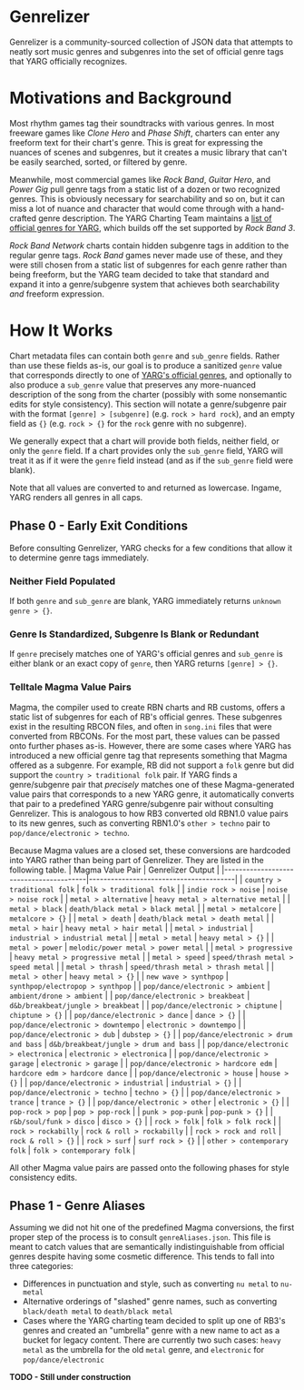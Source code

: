 # Genrelizer
Genrelizer is a community-sourced collection of JSON data that attempts to neatly sort music genres and subgenres into the set of official genre tags that YARG officially recognizes.

# Motivations and Background
Most rhythm games tag their soundtracks with various genres. In most freeware games like _Clone Hero_ and _Phase Shift_, charters can enter any freeform text for their chart's genre. This is great for expressing the nuances of scenes and subgenres, but it creates a music library that can't be easily searched, sorted, or filtered by genre.

Meanwhile, most commercial games like _Rock Band_, _Guitar Hero_, and _Power Gig_ pull genre tags from a static list of a dozen or two recognized genres. This is obviously necessary for searchability and so on, but it can miss a lot of nuance and character that would come through with a hand-crafted genre description. The YARG Charting Team maintains a [list of official genres for YARG](https://wiki.yarg.in/wiki/List_of_common_genre_names), which builds off the set supported by _Rock Band 3_. 

_Rock Band Network_ charts contain hidden subgenre tags in addition to the regular genre tags. _Rock Band_ games never made use of these, and they were still chosen from a static list of subgenres for each genre rather than being freeform, but the YARG team decided to take that standard and expand it into a genre/subgenre system that achieves both searchability _and_ freeform expression.



# How It Works
Chart metadata files can contain both `genre` and `sub_genre` fields. Rather than use these fields as-is, our goal is to produce a sanitized `genre` value that corresponds directly to one of [YARG's official genres](https://wiki.yarg.in/wiki/List_of_common_genre_names), and optionally to also produce a `sub_genre` value that preserves any more-nuanced description of the song from the charter (possibly with some nonsemantic edits for style consistency). This section will notate a genre/subgenre pair with the format `[genre] > [subgenre]` (e.g. `rock > hard rock`), and an empty field as `{}` (e.g. `rock > {}` for the `rock` genre with no subgenre).

We generally expect that a chart will provide both fields, neither field, or only the `genre` field. If a chart provides only the `sub_genre` field, YARG will treat it as if it were the `genre` field instead (and as if the `sub_genre` field were blank).

Note that all values are converted to and returned as lowercase. Ingame, YARG renders all genres in all caps.

## Phase 0 - Early Exit Conditions
Before consulting Genrelizer, YARG checks for a few conditions that allow it to determine genre tags immediately.

### 

### Neither Field Populated
If both `genre` and `sub_genre` are blank, YARG immediately returns `unknown genre > {}`.

### Genre Is Standardized, Subgenre Is Blank or Redundant
If `genre` precisely matches one of YARG's official genres and `sub_genre` is either blank or an exact copy of `genre`, then YARG returns `[genre] > {}`.

### Telltale Magma Value Pairs
Magma, the compiler used to create RBN charts and RB customs, offers a static list of subgenres for each of RB's official genres. These subgenres exist in the resulting RBCON files, and often in `song.ini` files that were converted from RBCONs. For the most part, these values can be passed onto further phases as-is. However, there are some cases where YARG has introduced a new official genre tag that represents something that Magma offered as a subgenre. For example, RB did not support a `folk` genre but did support the `country > traditional folk` pair. If YARG finds a genre/subgenre pair that _precisely_ matches one of these Magma-generated value pairs that corresponds to a new YARG genre, it automatically converts that pair to a predefined YARG genre/subgenre pair without consulting Genrelizer. This is analogous to how RB3 converted old RBN1.0 value pairs to its new genres, such as converting RBN1.0's `other > techno` pair to `pop/dance/electronic > techno`.

Because Magma values are a closed set, these conversions are hardcoded into YARG rather than being part of Genrelizer. They are listed in the following table.
| Magma Value Pair                       | Genrelizer Output                      |
|----------------------------------------|----------------------------------------|
| `country > traditional folk`           | `folk > traditional folk`              |
| `indie rock > noise`                   | `noise > noise rock`                   |
| `metal > alternative`                  | `heavy metal > alternative metal`      |
| `metal > black`                        | `death/black metal > black metal`      |
| `metal > metalcore`                    | `metalcore > {}`                       |
| `metal > death`                        | `death/black metal > death metal`      |
| `metal > hair`                         | `heavy metal > hair metal`             |
| `metal > industrial`                   | `industrial > industrial metal`        |
| `metal > metal`                        | `heavy metal > {}`                     |
| `metal > power`                        | `melodic/power metal > power metal`    |
| `metal > progressive`                  | `heavy metal > progressive metal`      |
| `metal > speed`                        | `speed/thrash metal > speed metal`     |
| `metal > thrash`                       | `speed/thrash metal > thrash metal`    |
| `metal > other`                        | `heavy metal > {}`                     |
| `new wave > synthpop`                  | `synthpop/electropop > synthpop`       |
| `pop/dance/electronic > ambient`       | `ambient/drone > ambient`              |
| `pop/dance/electronic > breakbeat`     | `d&b/breakbeat/jungle > breakbeat`     |
| `pop/dance/electronic > chiptune`      | `chiptune > {}`                        |
| `pop/dance/electronic > dance`         | `dance > {}`                           |
| `pop/dance/electronic > downtempo`     | `electronic > downtempo`               |
| `pop/dance/electronic > dub`           | `dubstep > {}`                         |
| `pop/dance/electronic > drum and bass` | `d&b/breakbeat/jungle > drum and bass` |
| `pop/dance/electronic > electronica`   | `electronic > electronica`             |
| `pop/dance/electronic > garage`        | `electronic > garage`                  |
| `pop/dance/electronic > hardcore edm`  | `hardcore edm > hardcore dance`        |
| `pop/dance/electronic > house`         | `house > {}`                           |
| `pop/dance/electronic > industrial`    | `industrial > {}`                      |
| `pop/dance/electronic > techno`        | `techno > {}`                          |
| `pop/dance/electronic > trance`        | `trance > {}`                          |
| `pop/dance/electronic > other`         | `electronic > {}`                      |
| `pop-rock > pop`                       | `pop > pop-rock`                       |
| `punk > pop-punk`                      | `pop-punk > {}`                        |
| `r&b/soul/funk > disco`                | `disco > {}`                           |
| `rock > folk`                          | `folk > folk rock`                     |
| `rock > rockabilly`                    | `rock & roll > rockabilly`             |
| `rock > rock and roll`                 | `rock & roll > {}`                     |
| `rock > surf`                          | `surf rock > {}`                       |
| `other > contemporary folk`            | `folk > contemporary folk`             |

All other Magma value pairs are passed onto the following phases for style consistency edits.



## Phase 1 - Genre Aliases
Assuming we did not hit one of the predefined Magma conversions, the first proper step of the process is to consult `genreAliases.json`. This file is meant to catch values that are semantically indistinguishable from official genres despite having some cosmetic difference. This tends to fall into three categories:

* Differences in punctuation and style, such as converting `nu metal` to `nu-metal`
* Alternative orderings of "slashed" genre names, such as converting `black/death metal` to `death/black metal`
* Cases where the YARG charting team decided to split up one of RB3's genres and created an "umbrella" genre with a new name to act as a bucket for legacy content. There are currently two such cases: `heavy metal` as the umbrella for the old `metal` genre, and `electronic` for `pop/dance/electronic`

**TODO - Still under construction**
